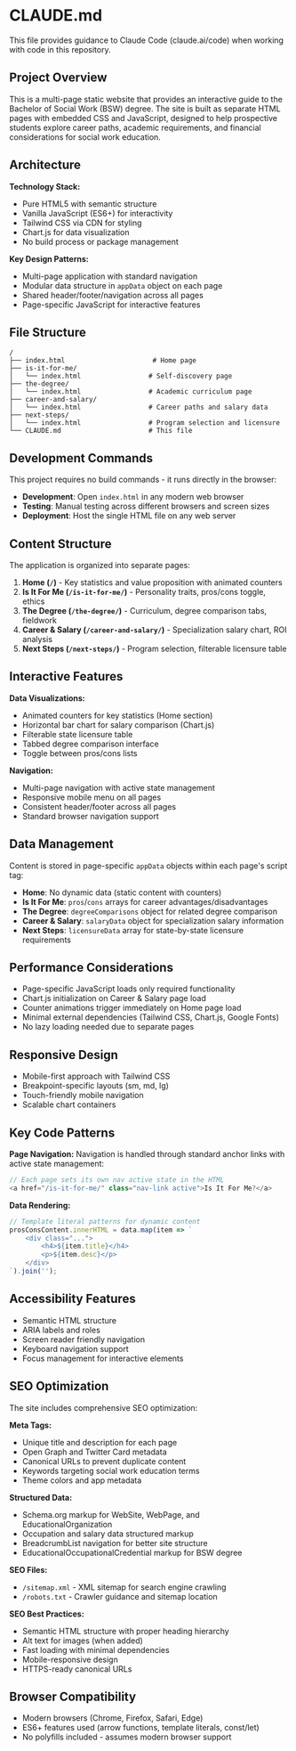 # CLAUDE.md

This file provides guidance to Claude Code (claude.ai/code) when working with code in this repository.

## Project Overview

This is a multi-page static website that provides an interactive guide to the Bachelor of Social Work (BSW) degree. The site is built as separate HTML pages with embedded CSS and JavaScript, designed to help prospective students explore career paths, academic requirements, and financial considerations for social work education.

## Architecture

**Technology Stack:**
- Pure HTML5 with semantic structure
- Vanilla JavaScript (ES6+) for interactivity
- Tailwind CSS via CDN for styling
- Chart.js for data visualization
- No build process or package management

**Key Design Patterns:**
- Multi-page application with standard navigation
- Modular data structure in `appData` object on each page
- Shared header/footer/navigation across all pages
- Page-specific JavaScript for interactive features

## File Structure

```
/
├── index.html                      # Home page
├── is-it-for-me/
│   └── index.html                 # Self-discovery page
├── the-degree/
│   └── index.html                 # Academic curriculum page
├── career-and-salary/
│   └── index.html                 # Career paths and salary data
├── next-steps/
│   └── index.html                 # Program selection and licensure
└── CLAUDE.md                      # This file
```

## Development Commands

This project requires no build commands - it runs directly in the browser:

- **Development**: Open `index.html` in any modern web browser
- **Testing**: Manual testing across different browsers and screen sizes
- **Deployment**: Host the single HTML file on any web server

## Content Structure

The application is organized into separate pages:

1. **Home (`/`)** - Key statistics and value proposition with animated counters
2. **Is It For Me (`/is-it-for-me/`)** - Personality traits, pros/cons toggle, ethics
3. **The Degree (`/the-degree/`)** - Curriculum, degree comparison tabs, fieldwork
4. **Career & Salary (`/career-and-salary/`)** - Specialization salary chart, ROI analysis
5. **Next Steps (`/next-steps/`)** - Program selection, filterable licensure table

## Interactive Features

**Data Visualizations:**
- Animated counters for key statistics (Home section)
- Horizontal bar chart for salary comparison (Chart.js)
- Filterable state licensure table
- Tabbed degree comparison interface
- Toggle between pros/cons lists

**Navigation:**
- Multi-page navigation with active state management
- Responsive mobile menu on all pages
- Consistent header/footer across all pages
- Standard browser navigation support

## Data Management

Content is stored in page-specific `appData` objects within each page's script tag:
- **Home**: No dynamic data (static content with counters)
- **Is It For Me**: `pros`/`cons` arrays for career advantages/disadvantages
- **The Degree**: `degreeComparisons` object for related degree comparison
- **Career & Salary**: `salaryData` object for specialization salary information
- **Next Steps**: `licensureData` array for state-by-state licensure requirements

## Performance Considerations

- Page-specific JavaScript loads only required functionality
- Chart.js initialization on Career & Salary page load
- Counter animations trigger immediately on Home page load
- Minimal external dependencies (Tailwind CSS, Chart.js, Google Fonts)
- No lazy loading needed due to separate pages

## Responsive Design

- Mobile-first approach with Tailwind CSS
- Breakpoint-specific layouts (sm, md, lg)
- Touch-friendly mobile navigation
- Scalable chart containers

## Key Code Patterns

**Page Navigation:**
Navigation is handled through standard anchor links with active state management:
```javascript
// Each page sets its own nav active state in the HTML
<a href="/is-it-for-me/" class="nav-link active">Is It For Me?</a>
```

**Data Rendering:**
```javascript
// Template literal patterns for dynamic content
prosConsContent.innerHTML = data.map(item => `
    <div class="...">
        <h4>${item.title}</h4>
        <p>${item.desc}</p>
    </div>
`).join('');
```

## Accessibility Features

- Semantic HTML structure
- ARIA labels and roles
- Screen reader friendly navigation
- Keyboard navigation support
- Focus management for interactive elements

## SEO Optimization

The site includes comprehensive SEO optimization:

**Meta Tags:**
- Unique title and description for each page
- Open Graph and Twitter Card metadata
- Canonical URLs to prevent duplicate content
- Keywords targeting social work education terms
- Theme colors and app metadata

**Structured Data:**
- Schema.org markup for WebSite, WebPage, and EducationalOrganization
- Occupation and salary data structured markup
- BreadcrumbList navigation for better site structure
- EducationalOccupationalCredential markup for BSW degree

**SEO Files:**
- `/sitemap.xml` - XML sitemap for search engine crawling
- `/robots.txt` - Crawler guidance and sitemap location

**SEO Best Practices:**
- Semantic HTML structure with proper heading hierarchy
- Alt text for images (when added)
- Fast loading with minimal dependencies
- Mobile-responsive design
- HTTPS-ready canonical URLs

## Browser Compatibility

- Modern browsers (Chrome, Firefox, Safari, Edge)
- ES6+ features used (arrow functions, template literals, const/let)
- No polyfills included - assumes modern browser support